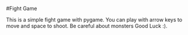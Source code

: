 #Fight Game

This is a simple fight game with pygame. You can play with arrow keys to move
and space to shoot. Be careful about monsters Good Luck :).